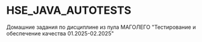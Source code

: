 # HSE_JAVA_AUTOTESTS
Домашние задания по дисциплине из пула МАГОЛЕГО "Тестирование и обеспечение качества 01.2025-02.2025"
